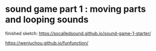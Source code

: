 # sound game part 1 : moving parts and looping sounds

finished sketch: https://socalledsound.github.io/sound-game-1-starter/


 https://wenjuchou.github.io/funfunction/
